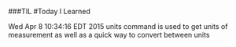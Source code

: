###TIL
#Today I Learned

Wed Apr  8 10:34:16 EDT 2015
units command is used to get units of measurement as well as a quick way to convert between units
